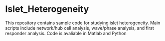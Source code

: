 # Islet_Heterogeneity
This repository contains sample code for studying islet heterogeneity. Main scripts include network/hub cell analysis, wave/phase analysis, and first responder analysis. Code is avaliable in Matlab and Python

